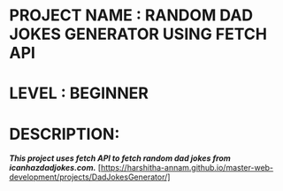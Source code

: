 # PROJECT NAME : RANDOM DAD JOKES GENERATOR USING FETCH API
# LEVEL : BEGINNER
# DESCRIPTION:
***This project uses fetch API to fetch random dad jokes from icanhazdadjokes.com.***
[https://harshitha-annam.github.io/master-web-development/projects/DadJokesGenerator/]
